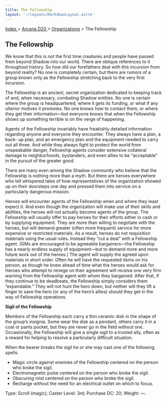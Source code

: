 ```yaml
---
title: The Fellowship
layout: '~/layouts/MarkdownLayout.astro'
---
```


[ Index ](/) > [ Arcana D20 ](/arcana.d20.srd) > [Organizations](/arcana.d20.srd/organizations) > The Fellowship

## The Fellowship

We know that this is not the first time creatures and people have passed from
beyond Shadow into our world. There are oblique references to it throughout
history. So how did our forefathers deal with this incursion from beyond
reality? No one is completely certain, but there are rumors of a group known
only as the Fellowship stretching back to the very first incursion.

The Fellowship is an ancient, secret organization dedicated to keeping track
of and, when necessary, combating Shadow entities. No one is certain where the
group is headquartered, where it gets its funding, or what if any ulterior
motives it promotes. No one knows how to contact them, or where they get their
information—but everyone knows that when the Fellowship shows up something
terrible is on the verge of happening.

Agents of the Fellowship invariably have freakishly detailed information
regarding anyone and everyone they encounter. They always have a plan, a back-
up plan, and an emergency plan and the equipment needed to carry out all
three. And while they always fight to protect the world from unspeakable
danger, Fellowship agents consider extensive collateral damage to
neighborhoods, bystanders, and even allies to be “acceptable” in the pursuit
of the greater good.

There are many even among the Shadow community who believe that the Fellowship
is nothing more than a myth. But there are heroes everywhere who tell
whispered tales of how representatives of the organization showed up on their
doorsteps one day and pressed them into service on a particularly dangerous
mission.

Heroes will encounter agents of the Fellowship when and where they least
expect it. And even though the organization will make use of their skills and
abilities, the heroes will not actually become agents of the group. The
Fellowship will usually offer to pay heroes for their efforts either in cash
or by supplying equipment. They are more than willing to negotiate with the
heroes, but will demand greater (often more frequent) service for more
expensive or restricted materials. As a result, heroes do not requisition
materials using the usual rules. Instead they “cut a deal” with a Fellowship
agent. (GMs are encouraged to be agreeable bargainers—the Fellowship has a
nearly endless supply of equipment—but to demand more and more future work out
of the heroes.) The agent will supply the agreed upon materials in short
order. Often he will have the requested items on his person, as though he knew
ahead of time what the heroes would ask for. Heroes who attempt to renege on
their agreement will receive one very firm warning from the Fellowship agent
with whom they bargained. After that, if they continue to be deadbeats, the
Fellowship simply considers them “expendable.” They will not hunt the hero
down, but neither will they lift a finger to save the hero (or any of the
hero’s allies) should they get in the way of Fellowship operations.

**Sigil of the Fellowship**

Members of the Fellowship each carry a thin ceramic disk in the shape of the
group’s insignia. Some wear the disk as a pendant, others carry it in a coat
or pants pocket, but they are never go in the field without one. Occasionally,
the Fellowship will give a single sigil to a trusted ally, often as a reward
for helping to resolve a particularly difficult situation.

When the bearer breaks the sigil he or she may cast one of the following
spells:

  * Magic circle against enemies of the Fellowship centered on the person who broke the sigil.
  * Electromagnetic pulse centered on the person who broke the sigil.
  * Obscuring mist centered on the person who broke the sigil.
  * Recharge without the need for an electrical outlet on which to focus.

Type: Scroll (magic); Caster Level: 3rd; Purchase DC: 20; Weight: —.

